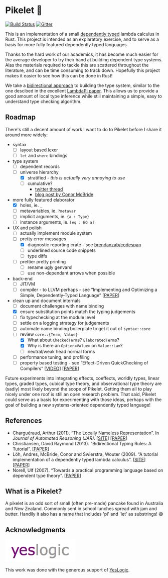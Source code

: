 # Pikelet 🥞

[![Build Status](travis-badge)][travis-url]
[![Gitter][gitter-badge]][gitter-lobby]

[travis-badge]: https://travis-ci.org/brendanzab/pikelet.svg?branch=master
[travis-url]: https://travis-ci.org/brendanzab/pikelet
[gitter-badge]: https://badges.gitter.im/gluon-lang/gluon.svg
[gitter-lobby]: https://gitter.im/pikelet-lang/Lobby

This is an implementation of a small [dependently typed][dependent-type-wikipedia]
lambda calculus in Rust. This project is intended as an explaratory exercise,
and to serve as a basis for more fully featured dependently typed languages.

Thanks to the hard work of our academics, it has become much easier for the
average developer to try their hand at building dependent type systems. Alas the
materials required to tackle this are scattered throughout the literature, and
can be time consuming to track down. Hopefully this project makes it easier to
see how this can be done in Rust!

We take a [bidirectional approach][bidirectional-typing-paper] to building the
type system, similar to the one descibed in the excellent
[LambdaPi paper][lambdapi-site]. This allows us to provide a good amount of
local type inference while still maintaining a simple, easy to understand type
checking algorithm.

[dependent-type-wikipedia]: https://en.wikipedia.org/wiki/Dependent_type

## Roadmap

There's still a decent amount of work I want to do to Pikelet before I share it
around more widely:

- syntax
  - [ ] layout based lexer
  - [ ] `let` and `where` bindings
- type system
  - [ ] dependent records
  - [ ] universe hierarchy
    - [x] stratified - _this is actually very annoying to use_
    - [ ] cumulative?
      - [twitter thread][universes-twitter-ramble]
      - [blog post by Conor McBride][universes-pigworker-blog]
- more fully featured elaborator
  - [x] holes, ie. `_`
  - [ ] metavariables, ie. `?metavar`
  - [ ] implicit arguments, ie. `{a : Type}`
  - [ ] instance arguments, ie. `[eq : EQ a]`
- UX and polish
  - [ ] actually implement module system
  - [ ] pretty error messages
    - [x] diagnostic reporting crate - see [brendanzab/codespan][codespan]
    - [ ] underlined source code snippets
    - [ ] type diffs
  - [ ] prettier pretty printing
    - [ ] rename ugly genvars!
    - [ ] use non-dependant arrows when possible
- back-end
  - [ ] JIT/VM
  - [ ] compiler - to LLVM perhaps - see “Implementing and Optimizing a Simple,
        Dependently-Typed Language” [[PAPER][compiling-lambdapi-paper]]
- clean up and document internals
  - [ ] document challenges with name binding
  - [x] ensure substitution points match the typing judgements
  - [ ] fix typechecking at the module level
  - [ ] settle on a logging strategy for judgements
  - [ ] automate name binding boilerplate to get it out of `syntax::core`
  - [ ] review `core::{Term, Value}`
    - [x] What about `CheckedTerm`s? `ElaboratedTerm`s?
    - [x] Why is there an `Option<Value>` on `Value::Lam`?
    - [ ] neutral/weak head normal forms
  - [ ] performance tuning, and profiling
  - [ ] property based testing - see “Effect-Driven QuickChecking of Compilers”
        [[VIDEO][quickchecking-compilers-video]]
        [[PAPER][quickchecking-compilers-paper]]

Future experiments into integrating effects, coeffects, worldly types, linear
types, graded types, cubical type theory, and observational type theory are
(sadly) most likely beyond the scope of Pikelet. Getting them all to play nicely
under one roof is still an open research problem. That said, Pikelet could serve
as a basis for experimenting with those ideas, perhaps with the goal of building
a new systems-oriented dependently typed language!

[codespan]: https://github.com/brendanzab/codespan
[universes-twitter-ramble]: https://twitter.com/brendanzab/status/962681577120587776
[universes-pigworker-blog]: https://pigworker.wordpress.com/2015/01/09/universe-hierarchies/
[compiling-lambdapi-paper]: http://publications.lib.chalmers.se/records/fulltext/124826.pdf
[quickchecking-compilers-video]: https://www.youtube.com/watch?v=_KrZzaShDew
[quickchecking-compilers-paper]: http://janmidtgaard.dk/papers/Midtgaard-al%3AICFP17-full.pdf

## References

- Charguéraud, Arthur (2011). “The Locally Nameless Representation”.
  In _Journal of Automated Reasoning (JAR)_.
  [[SITE][ln-site]]
  [[PAPER][ln-paper]]
- Christiansen, David Raymond (2013). “Bidirectional Typing Rules: A Tutorial”.
  [[PAPER][bidirectional-typing-paper]]
- Löh, Andres, McBride, Conor and Swierstra, Wouter (2009). “A tutorial
  implementation of a dependently typed lambda calculus”.
  [[SITE][lambdapi-site]]
  [[PAPER][lambdapi-paper]]
- Norell, Ulf (2007). “Towards a practical programming language based on
  dependent type theory”.
  [[PAPER][agda-paper]]

[ln-site]: http://www.chargueraud.org/softs/ln/
[ln-paper]: http://www.chargueraud.org/research/2009/ln/main.pdf
[bidirectional-typing-paper]: http://www.davidchristiansen.dk/tutorials/bidirectional.pdf
[lambdapi-site]: https://www.andres-loeh.de/LambdaPi/
[lambdapi-paper]: https://www.andres-loeh.de/LambdaPi/LambdaPi.pdf
[agda-paper]: http://www.cse.chalmers.se/~ulfn/papers/thesis.pdf

## What is a Pikelet?

A pikelet is an odd sort of small (often pre-made) pancake found in Australia
and New Zealand. Commonly sent in school lunches spread with jam and butter.
Handily it also has a name that includes 'pi' and 'let' as substrings! 😅

## Acknowledgments

[![YesLogic Logo][yeslogic-logo]][yeslogic]

This work was done with the generous support of [YesLogic][yeslogic].

[yeslogic]: http://yeslogic.com/
[yeslogic-logo]: assets/yeslogic-logo.png
